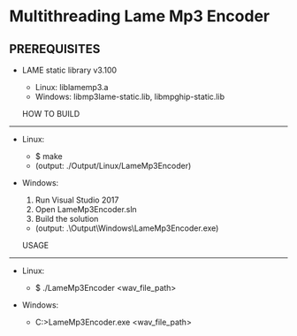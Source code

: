 Multithreading Lame Mp3 Encoder
==================================
  
  PREREQUISITES
----------------------------------
* LAME static library v3.100
  * Linux:   liblamemp3.a
  * Windows: libmp3lame-static.lib, libmpghip-static.lib

  HOW TO BUILD
----------------------------------
* Linux:
  * $ make
  * (output: ./Output/Linux/LameMp3Encoder)
        
* Windows:
  1. Run Visual Studio 2017
  2. Open LameMp3Encoder.sln
  3. Build the solution
    * (output: .\Output\Windows\LameMp3Encoder.exe)
     
  USAGE
----------------------------------
* Linux:
  * $ ./LameMp3Encoder <wav_file_path>
        
* Windows:
  * C:\>LameMp3Encoder.exe <wav_file_path>
